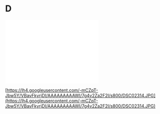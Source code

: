 # D

<iframe src="//player.vimeo.com/video/77317901?title=0&amp;byline=0&amp;portrait=0&amp;autoplay=1&amp;loop=1" width="300" height="205" frameborder="0" webkitallowfullscreen mozallowfullscreen allowfullscreen></iframe>

[https://lh4.googleusercontent.com/-mCZpT-Jbw5Y/VBavFkyrjDI/AAAAAAAAAWI/7g4v2Za2F2I/s800/DSC02314.JPG](https://lh4.googleusercontent.com/-mCZpT-Jbw5Y/VBavFkyrjDI/AAAAAAAAAWI/7g4v2Za2F2I/s800/DSC02314.JPG)
